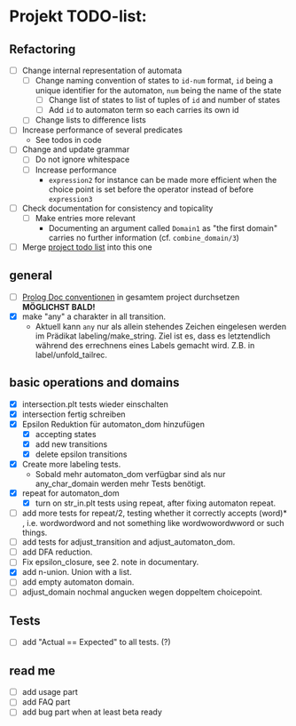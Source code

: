# Projekt TODO-list:

## Refactoring

* [ ] Change internal representation of automata
  * [ ] Change naming convention of states to `id-num` format,
    `id` being a unique identifier for the automaton,
    `num` being the name of the state
    * [ ] Change list of states to list of tuples of `id` and number of states
    * [ ] Add `id` to automaton term so each carries its own id
  * [ ] Change lists to difference lists
* [ ] Increase performance of several predicates
  * See todos in code
* [ ] Change and update grammar
  * [ ] Do not ignore whitespace
  * [ ] Increase performance
    * `expression2` for instance can be made more efficient when the choice
      point is set before the operator instead of before `expression3`
* [ ] Check documentation for consistency and topicality
  * [ ] Make entries more relevant
    * Documenting an argument called `Domain1` as "the first domain" carries
      no further information (cf. `combine_domain/3`)
* [ ] Merge [project todo list](ProjektToDoListe.md) into this one

## general
- [ ] [Prolog Doc conventionen][1] in gesamtem project durchsetzen
**MÖGLICHST BALD!**
- [x] make "any" a charakter in all transition.
    - Aktuell kann `any` nur als allein stehendes Zeichen eingelesen werden im
    Prädikat labeling/make_string. Ziel ist es, dass es letztendlich während
    des errechnens eines Labels gemacht wird. Z.B. in label/unfold_tailrec.

## basic operations and domains
- [x] intersection.plt tests wieder einschalten
- [x] intersection fertig schreiben
- [x] Epsilon Reduktion für automaton_dom hinzufügen
    - [x] accepting states
    - [x] add new transitions
    - [x] delete epsilon transitions
- [x] Create more labeling tests.
    - Sobald mehr automaton_dom verfügbar sind als nur any_char_domain werden
    mehr Tests benötigt.
- [x] repeat for automaton_dom
  - [x] turn on str_in.plt tests using repeat, after fixing automaton repeat.
- [ ] add more tests for repeat/2, testing whether it correctly accepts (word)* , i.e. wordwordword and not something like wordwowordwword or such things.
- [ ] add tests for adjust_transition and adjust_automaton_dom.
- [ ] add DFA reduction.
- [ ] Fix epsilon_closure, see 2. note in documentary.
- [x] add n-union. Union with a list.
- [ ] add empty automaton domain.
- [ ] adjust_domain nochmal angucken wegen doppeltem choicepoint.

## Tests
- [ ] add "Actual == Expected" to all tests. (?)

## read me
- [ ] add usage part
- [ ] add FAQ part
- [ ] add bug part when at least beta ready

[1]: http://www.swi-prolog.org/pldoc/doc_for?object=section('packages/pldoc.html') "pldoc"
